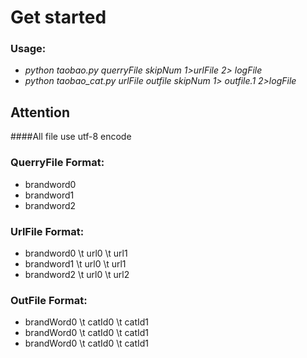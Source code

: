 Get started
============


### Usage:
- *python taobao.py querryFile skipNum 1>urlFile 2> logFile*
- *python taobao_cat.py urlFile outfile skipNum 1> outfile.1 2>logFile*

Attention
---------------

####All file use utf-8 encode

### QuerryFile Format:
- brandword0
- brandword1
- brandword2

### UrlFile Format:
- brandword0 \t  url0 \t url1 
- brandword1 \t  url0 \t url1 
- brandword2 \t  url0 \t url2 

### OutFile Format:
- brandWord0 \t catId0 \t catId1
- brandWord0 \t catId0 \t catId1
- brandWord0 \t catId0 \t catId1
